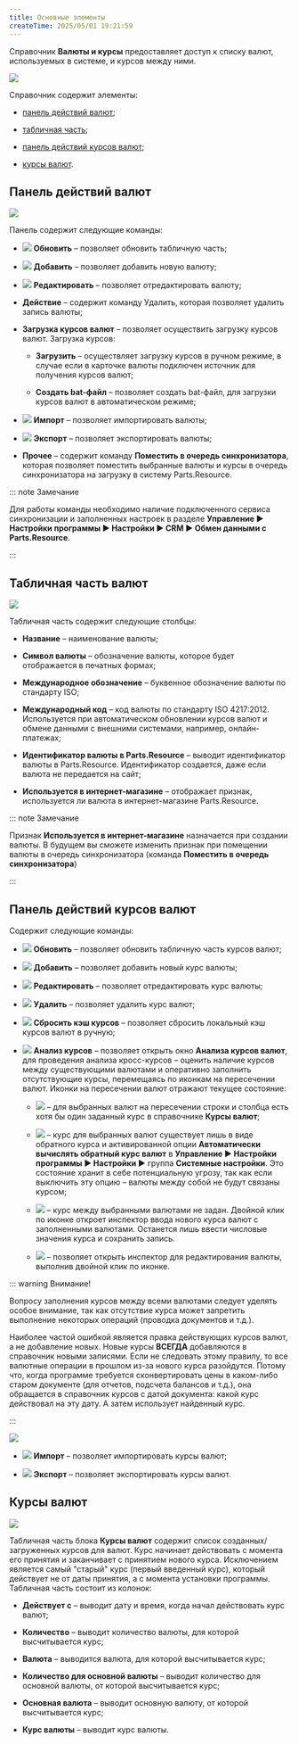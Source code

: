 ```yaml
---
title: Основные элементы
createTime: 2025/05/01 19:21:59
---
```

Справочник **Валюты и курсы** предоставляет доступ к списку валют, используемых в системе, и курсов между ними.

![](../../../assets/specification/finansy_valyuty_i_kursy_1.png)

Справочник содержит элементы:

- [панель действий валют](#панель-действий-валют);

- [табличная часть](#табличная-часть-валют);

- [панель действий курсов валют](#панель-действий-курсов-валют);

- [курсы валют](#курсы-валют).

## Панель действий валют

![](../../../assets/specification/finansy_valyuty_i_kursy_2.png)

Панель содержит следующие команды:

- ![](../../../assets/specification/Aspose.Words.83ab1c44-6b28-430a-a5f2-4d9e6ba1abd4.005.png) **Обновить** – позволяет обновить табличную часть;

- ![](../../../assets/specification/Aspose.Words.83ab1c44-6b28-430a-a5f2-4d9e6ba1abd4.007.png) **Добавить** – позволяет добавить новую валюту;

- ![](../../../assets/specification/Aspose.Words.83ab1c44-6b28-430a-a5f2-4d9e6ba1abd4.009.png) **Редактировать** – позволяет отредактировать валюту;

- **Действие** – содержит команду Удалить, которая позволяет удалить запись валюты;

- **Загрузка курсов валют** – позволяет осуществить загрузку курсов валют. Загрузка курсов:

    - **Загрузить** – осуществляет загрузку курсов в ручном режиме, в случае если в карточке валюты подключен источник для получения курсов валют;

    - **Создать bat-файл** – позволяет создать bat-файл, для загрузки курсов валют в автоматическом режиме;

- ![](../../../assets/specification/Aspose.Words.83ab1c44-6b28-430a-a5f2-4d9e6ba1abd4.127.png) **Импорт** – позволяет импортировать валюты;

- ![](../../../assets/specification/Aspose.Words.83ab1c44-6b28-430a-a5f2-4d9e6ba1abd4.128.png) **Экспорт** – позволяет экспортировать валюты;

- **Прочее** – содержит команду **Поместить в очередь синхронизатора**, которая позволяет поместить выбранные валюты и курсы в очередь синхронизатора на загрузку в систему Parts.Resource.

::: note Замечание

Для работы команды необходимо наличие подключенного сервиса синхронизации и заполненных настроек в разделе **Управление ► Настройки программы ► Настройки ► CRM ► Обмен данными с Parts.Resource**.

:::

## Табличная часть валют

![](../../../assets/specification/finansy_valyuty_i_kursy_3.png)

Табличная часть содержит следующие столбцы:

- **Название** – наименование валюты;

- **Символ валюты** – обозначение валюты, которое будет отображается в печатных формах;

- **Международное обозначение** – буквенное обозначение валюты по стандарту ISO;

- **Международный код** – код валюты по стандарту ISO 4217:2012. Используется при автоматическом обновлении курсов валют и обмене данными с внешними системами, например, онлайн-платежах;

- **Идентификатор валюты в Parts.Resource** – выводит идентификатор валюты в Parts.Resource. Идентификатор создается, даже если валюта не передается на сайт;

- **Используется в интернет-магазине** – отображает признак, используется ли валюта в интернет-магазине Parts.Resource.

::: note Замечание

Признак **Используется в интернет-магазине** назначается при создании валюты. В будущем вы сможете изменить признак при помещении валюты в очередь синхронизатора (команда **Поместить в очередь синхронизатора**)

:::

## Панель действий курсов валют

Содержит следующие команды:

- ![](../../../assets/specification/Aspose.Words.83ab1c44-6b28-430a-a5f2-4d9e6ba1abd4.005.png) **Обновить** – позволяет обновить табличную часть курсов валют;

- ![](../../../assets/specification/Aspose.Words.83ab1c44-6b28-430a-a5f2-4d9e6ba1abd4.007.png) **Добавить** – позволяет добавить новый курс валюты;

- ![](../../../assets/specification/Aspose.Words.83ab1c44-6b28-430a-a5f2-4d9e6ba1abd4.009.png) **Редактировать** – позволяет отредактировать курс валюты;

- ![](../../../assets/specification/Aspose.Words.83ab1c44-6b28-430a-a5f2-4d9e6ba1abd4.172.png) **Удалить** – позволяет удалить курс валют;

- ![](../../../assets/specification/Aspose.Words.83ab1c44-6b28-430a-a5f2-4d9e6ba1abd4.684.png) **Сбросить кэш курсов** – позволяет сбросить локальный кэш курсов валют в ручную;

- ![](../../../assets/specification/finansy_valyuty_i_kursy_4.png) **Анализ курсов** – позволяет открыть окно **Анализа курсов валют**, для проведения анализа кросс-курсов – оценить наличие курсов между существующими валютами и оперативно заполнить отсутствующие курсы, перемещаясь по иконкам на пересечении валют. Иконки на пересечении валют отражают текущее состояние:

    - ![](../../../assets/specification/Aspose.Words.83ab1c44-6b28-430a-a5f2-4d9e6ba1abd4.850.png) – для выбранных валют на пересечении строки и столбца есть хотя бы один заданный курс в справочнике **Курсы валют**;

    - ![](../../../assets/specification/Aspose.Words.83ab1c44-6b28-430a-a5f2-4d9e6ba1abd4.851.png) – курс для выбранных валют существует лишь в виде обратного курса и активированной опции **Автоматически вычислять обратный курс валют** в **Управление ► Настройки программы ► Настройки ►** группа **Системные настройки**. Это состояние хранит в себе потенциальную угрозу, так как если выключить эту опцию – валюты между собой не будут связаны курсом;

    - ![](../../../assets/specification/Aspose.Words.83ab1c44-6b28-430a-a5f2-4d9e6ba1abd4.852.png) – курс между выбранными валютами не задан. Двойной клик по иконке откроет инспектор ввода нового курса валют с заполненными валютами. Останется лишь ввести числовые значения курса и сохранить запись.

    - ![](../../../assets/specification/Aspose.Words.83ab1c44-6b28-430a-a5f2-4d9e6ba1abd4.853.png) – позволяет открыть инспектор для редактирования валюты, выполнив двойной клик по иконке.

::: warning Внимание!

Вопросу заполнения курсов между всеми валютами следует уделять особое внимание, так как отсутствие курса может запретить выполнение некоторых операций (проводка документов и т.д.).

Наиболее частой ошибкой является правка действующих курсов валют, а не добавление новых. Новые курсы **ВСЕГДА** добавляются в справочник новыми записями. Если не следовать этому правилу, то все валютные операции в прошлом из-за нового курса разойдутся. Потому что, когда программе требуется сконвертировать цены в каком-либо старом документе (для отчетов, подсчета балансов и т.д.), она обращается в справочник курсов с датой документа: какой курс действовал на эту дату. А затем использует найденный курс.

:::

![](../../../assets/specification/Aspose.Words.83ab1c44-6b28-430a-a5f2-4d9e6ba1abd4.849.png)

- ![](../../../assets/specification/Aspose.Words.83ab1c44-6b28-430a-a5f2-4d9e6ba1abd4.127.png) **Импорт** – позволяет импортировать курсы валют;

- ![](../../../assets/specification/Aspose.Words.83ab1c44-6b28-430a-a5f2-4d9e6ba1abd4.128.png) **Экспорт** – позволяет экспортировать курсы валют.

## Курсы валют

![](../../../assets/specification/finansy_valyuty_i_kursy_5.png)

Табличная часть блока **Курсы валют** содержит список созданных/загруженных курсов для валют. Курс начинает действовать с момента его принятия и заканчивает с принятием нового курса. Исключением является самый "старый" курс (первый введенный курс), который действует не от даты принятия, а с момента установки программы.
Табличная часть состоит из колонок:

- **Действует с** – выводит дату и время, когда начал действовать курс валют;

- **Количество** – выводит количество валюты, для которой высчитывается курс;

- **Валюта** – выводится валюта, для которой высчитывается курс;

- **Количество для основной валюты** – выводит количество для основной валюты, от которой высчитывается курс;

- **Основная валюта** – выводит основную валюту, от которой высчитывается курс;

- **Курс валюты** – выводит курс валюты.